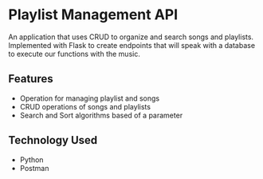 # Playlist Management API

An application that uses CRUD to organize and search songs and playlists. Implemented with Flask to create endpoints that will speak with a database to execute our functions with the music.

## Features

- Operation for managing playlist and songs
- CRUD operations of songs and playlists
- Search and Sort algorithms based of a parameter

## Technology Used

- Python
- Postman

